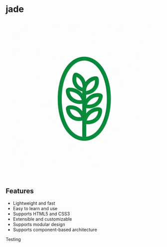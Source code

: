# jade
![the plant logo](extras/jade-logo.png)

## Features
- Lightweight and fast
- Easy to learn and use
- Supports HTML5 and CSS3
- Extensible and customizable
- Supports modular design
- Supports component-based architecture

Testing
